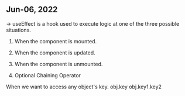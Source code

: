 ## Jun-06, 2022


-> useEffect is a hook used to execute logic at one of the three possible situations.

1. When the component is mounted.
2. When the component is updated.
3. When the component is unmounted.



1. Optional Chaining Operator

When we want to access any object's key.
obj.key
obj.key1.key2